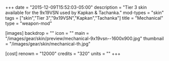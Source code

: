 +++
date = "2015-12-09T15:52:03-05:00"
description = "Tier 3 skin available for the 9x19VSN used by Kapkan & Tachanka."
mod-types = "skin"
tags = ["skin","Tier 3","9x19VSN","Kapkan","Tachanka"]
title = "Mechanical"
type = "weapon-mod"

[images]
  backdrop = ""
  icon = ""
  main = "/images/gear/skin/preview/mechanical-9x19vsn--1600x900.jpg"
  thumbnail = "/images/gear/skin/mechanical-th.jpg"

[cost]
  renown = "12000"
  credits = "320"
  units = ""
+++

